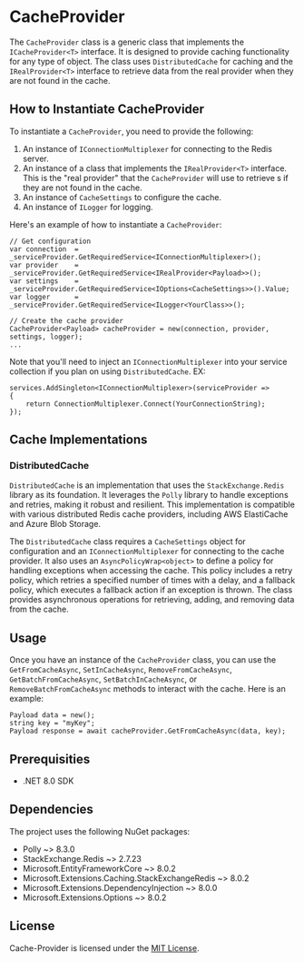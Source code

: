 # CacheProvider

The `CacheProvider` class is a generic class that implements the `ICacheProvider<T>` interface. It is designed to provide caching functionality for any type of object. The class uses `DistributedCache` for caching and the `IRealProvider<T>` interface to retrieve data from the real provider when they are not found in the cache.

## How to Instantiate CacheProvider

To instantiate a `CacheProvider`, you need to provide the following:

1. An instance of `IConnectionMultiplexer` for connecting to the Redis server.
2. An instance of a class that implements the `IRealProvider<T>` interface. This is the "real provider" that the `CacheProvider` will use to retrieve s if they are not found in the cache.
3. An instance of `CacheSettings` to configure the cache.
4. An instance of `ILogger` for logging.

Here's an example of how to instantiate a `CacheProvider`:
```
// Get configuration
var connection  = _serviceProvider.GetRequiredService<IConnectionMultiplexer>();
var provider    = _serviceProvider.GetRequiredService<IRealProvider<Payload>>();
var settings    = _serviceProvider.GetRequiredService<IOptions<CacheSettings>>().Value;
var logger      = _serviceProvider.GetRequiredService<ILogger<YourClass>>();

// Create the cache provider
CacheProvider<Payload> cacheProvider = new(connection, provider, settings, logger);
...
```

Note that you'll need to inject an `IConnectionMultiplexer` into your service collection if you plan on using `DistributedCache`. EX:

```
services.AddSingleton<IConnectionMultiplexer>(serviceProvider =>
{
	return ConnectionMultiplexer.Connect(YourConnectionString);
});
```

## Cache Implementations

### DistributedCache

`DistributedCache` is an implementation that uses the `StackExchange.Redis` library as its foundation. It leverages the `Polly` library to handle exceptions and retries, making it robust and resilient. This implementation is compatible with various distributed Redis cache providers, including AWS ElastiCache and Azure Blob Storage.

The `DistributedCache` class requires a `CacheSettings` object for configuration and an `IConnectionMultiplexer` for connecting to the cache provider. It also uses an `AsyncPolicyWrap<object>` to define a policy for handling exceptions when accessing the cache. This policy includes a retry policy, which retries a specified number of times with a delay, and a fallback policy, which executes a fallback action if an exception is thrown. The class provides asynchronous operations for retrieving, adding, and removing data from the cache.

## Usage

Once you have an instance of the `CacheProvider` class, you can use the `GetFromCacheAsync`, `SetInCacheAsync`, `RemoveFromCacheAsync`, `GetBatchFromCacheAsync`, `SetBatchInCacheAsync`, or `RemoveBatchFromCacheAsync` methods to interact with the cache. Here is an example:

```
Payload data = new();
string key = "myKey";
Payload response = await cacheProvider.GetFromCacheAsync(data, key);
```

## Prerequisities

- .NET 8.0 SDK

## Dependencies

The project uses the following NuGet packages:
- Polly ~> 8.3.0
- StackExchange.Redis ~> 2.7.23
- Microsoft.EntityFrameworkCore ~> 8.0.2
- Microsoft.Extensions.Caching.StackExchangeRedis ~> 8.0.2
- Microsoft.Extensions.DependencyInjection ~> 8.0.0
- Microsoft.Extensions.Options ~> 8.0.2

## License

Cache-Provider is licensed under the [MIT License](https://opensource.org/licenses/MIT).
